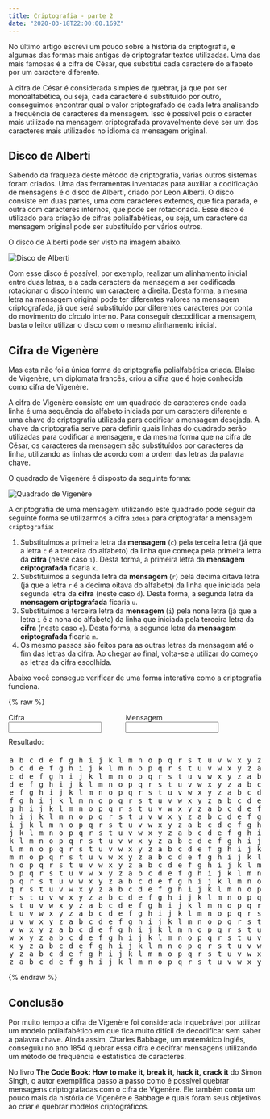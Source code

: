 ```yaml
---
title: Criptografia - parte 2
date: "2020-03-18T22:00:00.169Z"
---
```


No último artigo escrevi um pouco sobre a história da criptografia, e algumas das formas mais antigas de criptografar textos utilizadas. Uma das mais famosas é a cifra de César, que substitui cada caractere do alfabeto por um caractere diferente.

A cifra de César é considerada simples de quebrar, já que por ser monoalfabética, ou seja, cada caractere é substituído por outro, conseguimos encontrar qual o valor criptografado de cada letra analisando a frequência de caracteres da mensagem. Isso é possível pois o caracter mais utilizado na mensagem criptografada provavelmente deve ser um dos caracteres mais utilizados no idioma da mensagem original.

## Disco de Alberti

Sabendo da fraqueza deste método de criptografia, várias outros sistemas foram criados. Uma das ferramentas inventadas para auxiliar a codificação de mensagens é o disco de Alberti, criado por Leon Alberti. O disco consiste em duas partes, uma com caracteres externos, que fica parada, e outra com caracteres internos, que pode ser rotacionada. Esse disco é utilizado para criação de cifras polialfabéticas, ou seja, um caractere da mensagem original pode ser substituído por vários outros.

O disco de Alberti pode ser visto na imagem abaixo.

![Disco de Alberti](/images/crypto2/albertiDisk.JPG)

Com esse disco é possível, por exemplo, realizar um alinhamento inicial entre duas letras, e a cada caractere da mensagem a ser codificada rotacionar o disco interno um caractere a direita. Desta forma, a mesma letra na mensagem original pode ter diferentes valores na mensagem criptografada, já que será substituído por diferentes caracteres por conta do movimento do círculo interno. Para conseguir decodificar a mensagem, basta o leitor utilizar o disco com o mesmo alinhamento inicial.

## Cifra de Vigenère

Mas esta não foi a única forma de criptografia polialfabética criada. Blaise de Vigenère, um diplomata francês, criou a cifra que é hoje conhecida como cifra de Vigenère.

A cifra de Vigenère consiste em um quadrado de caracteres onde cada linha é uma sequência do alfabeto iniciada por um caractere diferente e uma chave de criptografia utilizada para codificar a mensagem desejada. A chave da criptografia serve para definir quais linhas do quadrado serão utilizadas para codificar a mensagem, e da mesma forma que na cifra de César, os caracteres da mensagem são substituídos por caracteres da linha, utilizando as linhas de acordo com a ordem das letras da palavra chave.

O quadrado de Vigenère é disposto da seguinte forma:

![Quadrado de Vigenère](/images/crypto2/vigenere.jpg)

A criptografia de uma mensagem utilizando este quadrado pode seguir da seguinte forma se utilizarmos a cifra `ideia` para criptografar a mensagem `criptografia`:

1. Substituímos a primeira letra da __mensagem__ (`c`) pela terceira letra (já que a letra `c` é a terceira do alfabeto) da linha que começa pela primeira letra da __cifra__ (neste caso `i`). Desta forma, a primeira letra da __mensagem criptografada__ ficaria `k`.
2. Substituímos a segunda letra da __mensagem__ (`r`) pela decima oitava letra (já que a letra `r` é a decima oitava do alfabeto) da linha que iniciada pela segunda letra da __cifra__ (neste caso `d`). Desta forma, a segunda letra da __mensagem criptografada__ ficaria `u`.
3. Substituímos a terceira letra da __mensagem__ (`i`) pela nona letra (já que a letra `i` é a nona do alfabeto) da linha que iniciada pela terceira letra da __cifra__ (neste caso `e`). Desta forma, a segunda letra da __mensagem criptografada__ ficaria `m`.
4. Os mesmo passos são feitos para as outras letras da mensagem até o fim das letras da cifra. Ao chegar ao final, volta-se a utilizar do começo as letras da cifra escolhida.

Abaixo você consegue verificar de uma forma interativa como a criptografia funciona.

{% raw %}
<style>
.column {
  display: flex;
  flex-direction: column;
}

.row {
  display: flex;
  flex-direction: row;
  justify-content: space-between;
  font-family: monospace;
}
.input {
  margin-bottom: 10px;
}
.input label {
  margin-right: 5px;
}
.input input {
  margin-right: 20px;
}
.result {
  margin-bottom: 20px;
}
.row span {
  min-width: 12px;
  text-align: center;
}
</style>
<div class="column">
  <div style="display:flex;flex-direction:row;">
    <div class="input">
      <label for="cifra" maxlength="10">Cifra</label>
      <input id="cifra" maxlength="30" oninput="onVigenere()"></input>
    </div>
    <div class="input">
      <label for="mensagem">Mensagem</label>
      <input id="mensagem" oninput="onVigenere()"></input>
    </div>
  </div>
  <div class="result">
    <span>Resultado:</span>
    <span id="resultado"></span>
  </div>
  <div id="rowContainer" class="column">
  <div class="row"><span>a</span><span>b</span><span>c</span><span>d</span><span>e</span><span>f</span><span>g</span><span>h</span><span>i</span><span>j</span><span>k</span><span>l</span><span>m</span><span>n</span><span>o</span><span>p</span><span>q</span><span>r</span><span>s</span><span>t</span><span>u</span><span>v</span><span>w</span><span>x</span><span>y</span><span>z</span></div>
  
  <div class="row"><span>b</span><span>c</span><span>d</span><span>e</span><span>f</span><span>g</span><span>h</span><span>i</span><span>j</span><span>k</span><span>l</span><span>m</span><span>n</span><span>o</span><span>p</span><span>q</span><span>r</span><span>s</span><span>t</span><span>u</span><span>v</span><span>w</span><span>x</span><span>y</span><span>z</span><span>a</span></div>

  <div class="row"><span>c</span><span>d</span><span>e</span><span>f</span><span>g</span><span>h</span><span>i</span><span>j</span><span>k</span><span>l</span><span>m</span><span>n</span><span>o</span><span>p</span><span>q</span><span>r</span><span>s</span><span>t</span><span>u</span><span>v</span><span>w</span><span>x</span><span>y</span><span>z</span><span>a</span><span>b</span></div>

  <div class="row"><span>d</span><span>e</span><span>f</span><span>g</span><span>h</span><span>i</span><span>j</span><span>k</span><span>l</span><span>m</span><span>n</span><span>o</span><span>p</span><span>q</span><span>r</span><span>s</span><span>t</span><span>u</span><span>v</span><span>w</span><span>x</span><span>y</span><span>z</span><span>a</span><span>b</span><span>c</span></div>

  <div class="row"><span>e</span><span>f</span><span>g</span><span>h</span><span>i</span><span>j</span><span>k</span><span>l</span><span>m</span><span>n</span><span>o</span><span>p</span><span>q</span><span>r</span><span>s</span><span>t</span><span>u</span><span>v</span><span>w</span><span>x</span><span>y</span><span>z</span><span>a</span><span>b</span><span>c</span><span>d</span></div>

  <div class="row"><span>f</span><span>g</span><span>h</span><span>i</span><span>j</span><span>k</span><span>l</span><span>m</span><span>n</span><span>o</span><span>p</span><span>q</span><span>r</span><span>s</span><span>t</span><span>u</span><span>v</span><span>w</span><span>x</span><span>y</span><span>z</span><span>a</span><span>b</span><span>c</span><span>d</span><span>e</span></div>

  <div class="row"><span>g</span><span>h</span><span>i</span><span>j</span><span>k</span><span>l</span><span>m</span><span>n</span><span>o</span><span>p</span><span>q</span><span>r</span><span>s</span><span>t</span><span>u</span><span>v</span><span>w</span><span>x</span><span>y</span><span>z</span><span>a</span><span>b</span><span>c</span><span>d</span><span>e</span><span>f</span></div>

  <div class="row"><span>h</span><span>i</span><span>j</span><span>k</span><span>l</span><span>m</span><span>n</span><span>o</span><span>p</span><span>q</span><span>r</span><span>s</span><span>t</span><span>u</span><span>v</span><span>w</span><span>x</span><span>y</span><span>z</span><span>a</span><span>b</span><span>c</span><span>d</span><span>e</span><span>f</span><span>g</span></div>

  <div class="row"><span>i</span><span>j</span><span>k</span><span>l</span><span>m</span><span>n</span><span>o</span><span>p</span><span>q</span><span>r</span><span>s</span><span>t</span><span>u</span><span>v</span><span>w</span><span>x</span><span>y</span><span>z</span><span>a</span><span>b</span><span>c</span><span>d</span><span>e</span><span>f</span><span>g</span><span>h</span></div>

  <div class="row"><span>j</span><span>k</span><span>l</span><span>m</span><span>n</span><span>o</span><span>p</span><span>q</span><span>r</span><span>s</span><span>t</span><span>u</span><span>v</span><span>w</span><span>x</span><span>y</span><span>z</span><span>a</span><span>b</span><span>c</span><span>d</span><span>e</span><span>f</span><span>g</span><span>h</span><span>i</span></div>

  <div class="row"><span>k</span><span>l</span><span>m</span><span>n</span><span>o</span><span>p</span><span>q</span><span>r</span><span>s</span><span>t</span><span>u</span><span>v</span><span>w</span><span>x</span><span>y</span><span>z</span><span>a</span><span>b</span><span>c</span><span>d</span><span>e</span><span>f</span><span>g</span><span>h</span><span>i</span><span>j</span></div>

  <div class="row"><span>l</span><span>m</span><span>n</span><span>o</span><span>p</span><span>q</span><span>r</span><span>s</span><span>t</span><span>u</span><span>v</span><span>w</span><span>x</span><span>y</span><span>z</span><span>a</span><span>b</span><span>c</span><span>d</span><span>e</span><span>f</span><span>g</span><span>h</span><span>i</span><span>j</span><span>k</span></div>

  <div class="row"><span>m</span><span>n</span><span>o</span><span>p</span><span>q</span><span>r</span><span>s</span><span>t</span><span>u</span><span>v</span><span>w</span><span>x</span><span>y</span><span>z</span><span>a</span><span>b</span><span>c</span><span>d</span><span>e</span><span>f</span><span>g</span><span>h</span><span>i</span><span>j</span><span>k</span><span>l</span></div>

  <div class="row"><span>n</span><span>o</span><span>p</span><span>q</span><span>r</span><span>s</span><span>t</span><span>u</span><span>v</span><span>w</span><span>x</span><span>y</span><span>z</span><span>a</span><span>b</span><span>c</span><span>d</span><span>e</span><span>f</span><span>g</span><span>h</span><span>i</span><span>j</span><span>k</span><span>l</span><span>m</span></div>

  <div class="row"><span>o</span><span>p</span><span>q</span><span>r</span><span>s</span><span>t</span><span>u</span><span>v</span><span>w</span><span>x</span><span>y</span><span>z</span><span>a</span><span>b</span><span>c</span><span>d</span><span>e</span><span>f</span><span>g</span><span>h</span><span>i</span><span>j</span><span>k</span><span>l</span><span>m</span><span>n</span></div>

  <div class="row"><span>p</span><span>q</span><span>r</span><span>s</span><span>t</span><span>u</span><span>v</span><span>w</span><span>x</span><span>y</span><span>z</span><span>a</span><span>b</span><span>c</span><span>d</span><span>e</span><span>f</span><span>g</span><span>h</span><span>i</span><span>j</span><span>k</span><span>l</span><span>m</span><span>n</span><span>o</span></div>

  <div class="row"><span>q</span><span>r</span><span>s</span><span>t</span><span>u</span><span>v</span><span>w</span><span>x</span><span>y</span><span>z</span><span>a</span><span>b</span><span>c</span><span>d</span><span>e</span><span>f</span><span>g</span><span>h</span><span>i</span><span>j</span><span>k</span><span>l</span><span>m</span><span>n</span><span>o</span><span>p</span></div>

  <div class="row"><span>r</span><span>s</span><span>t</span><span>u</span><span>v</span><span>w</span><span>x</span><span>y</span><span>z</span><span>a</span><span>b</span><span>c</span><span>d</span><span>e</span><span>f</span><span>g</span><span>h</span><span>i</span><span>j</span><span>k</span><span>l</span><span>m</span><span>n</span><span>o</span><span>p</span><span>q</span></div>

  <div class="row"><span>s</span><span>t</span><span>u</span><span>v</span><span>w</span><span>x</span><span>y</span><span>z</span><span>a</span><span>b</span><span>c</span><span>d</span><span>e</span><span>f</span><span>g</span><span>h</span><span>i</span><span>j</span><span>k</span><span>l</span><span>m</span><span>n</span><span>o</span><span>p</span><span>q</span><span>r</span></div>

  <div class="row"><span>t</span><span>u</span><span>v</span><span>w</span><span>x</span><span>y</span><span>z</span><span>a</span><span>b</span><span>c</span><span>d</span><span>e</span><span>f</span><span>g</span><span>h</span><span>i</span><span>j</span><span>k</span><span>l</span><span>m</span><span>n</span><span>o</span><span>p</span><span>q</span><span>r</span><span>s</span></div>

  <div class="row"><span>u</span><span>v</span><span>w</span><span>x</span><span>y</span><span>z</span><span>a</span><span>b</span><span>c</span><span>d</span><span>e</span><span>f</span><span>g</span><span>h</span><span>i</span><span>j</span><span>k</span><span>l</span><span>m</span><span>n</span><span>o</span><span>p</span><span>q</span><span>r</span><span>s</span><span>t</span></div>

  <div class="row"><span>v</span><span>w</span><span>x</span><span>y</span><span>z</span><span>a</span><span>b</span><span>c</span><span>d</span><span>e</span><span>f</span><span>g</span><span>h</span><span>i</span><span>j</span><span>k</span><span>l</span><span>m</span><span>n</span><span>o</span><span>p</span><span>q</span><span>r</span><span>s</span><span>t</span><span>u</span></div>

  <div class="row"><span>w</span><span>x</span><span>y</span><span>z</span><span>a</span><span>b</span><span>c</span><span>d</span><span>e</span><span>f</span><span>g</span><span>h</span><span>i</span><span>j</span><span>k</span><span>l</span><span>m</span><span>n</span><span>o</span><span>p</span><span>q</span><span>r</span><span>s</span><span>t</span><span>u</span><span>v</span></div>

  <div class="row"><span>x</span><span>y</span><span>z</span><span>a</span><span>b</span><span>c</span><span>d</span><span>e</span><span>f</span><span>g</span><span>h</span><span>i</span><span>j</span><span>k</span><span>l</span><span>m</span><span>n</span><span>o</span><span>p</span><span>q</span><span>r</span><span>s</span><span>t</span><span>u</span><span>v</span><span>w</span></div>

  <div class="row"><span>y</span><span>z</span><span>a</span><span>b</span><span>c</span><span>d</span><span>e</span><span>f</span><span>g</span><span>h</span><span>i</span><span>j</span><span>k</span><span>l</span><span>m</span><span>n</span><span>o</span><span>p</span><span>q</span><span>r</span><span>s</span><span>t</span><span>u</span><span>v</span><span>w</span><span>x</span></div>

  <div class="row"><span>z</span><span>a</span><span>b</span><span>c</span><span>d</span><span>e</span><span>f</span><span>g</span><span>h</span><span>i</span><span>j</span><span>k</span><span>l</span><span>m</span><span>n</span><span>o</span><span>p</span><span>q</span><span>r</span><span>s</span><span>t</span><span>u</span><span>v</span><span>w</span><span>x</span><span>y</span></div>
  </div>
</div>

<script>
const alphabet = ['a', 'b', 'c', 'd', 'e', 'f', 'g', 'h', 'i', 'j', 'k', 'l', 'm', 'n', 'o', 'p', 'q', 'r', 's', 't', 'u', 'v', 'w', 'x', 'y', 'z', 'a', 'b', 'c', 'd', 'e', 'f', 'g', 'h', 'i', 'j', 'k', 'l', 'm', 'n', 'o', 'p', 'q', 'r', 's', 't', 'u', 'v', 'w', 'x', 'y', 'z'];
let currentInterval = null;

function onVigenere() {
  const cifra = document.getElementById('cifra').value;
  const mensagem = document.getElementById('mensagem').value;
  
  let indexMessage = 0;
  let indexCipher = 0;
  let result = '';

  if (currentInterval) {
    clearInterval(currentInterval);
  }

  currentInterval = setInterval(() => {
    if (mensagem.length && cifra.length) {
      if (indexMessage === 0) {
        result = '';
      }

      const messageLetter = mensagem[indexMessage];
      const cipherLetter = cifra[indexCipher];
      const indexOfMessage = alphabet.indexOf(messageLetter);
      const indexOfCipher = alphabet.indexOf(cipherLetter);

      highlightColumn(indexOfMessage);
      highlightLine(indexOfCipher);
      highlightCurrent(indexOfCipher, indexOfMessage);

      let novaLetra = '';
      if (indexOfMessage >= 0 && indexOfCipher >= 0) {
        novaLetra = alphabet[indexOfMessage + indexOfCipher];
      }

      if (indexCipher + 1 >= cifra.length) {
        indexCipher = 0;
      } else {
        indexCipher++;
      }

      if (indexMessage + 1 >= mensagem.length) {
        indexMessage = 0;
        indexCipher = 0;
      } else {
        indexMessage++;
      }

      result += novaLetra;
      document.getElementById('resultado').innerText = result;
    }
  }, 1400);
}

function highlightLine(lineNumber) {
  const rows = document.getElementById('rowContainer').children;
  for (let i = 0; i < rows.length; i++) {
    if (i === lineNumber) {
      rows[i].style.backgroundColor = 'lightblue';
    } else {
      rows[i].style.backgroundColor = 'transparent';
    }
  }
}

function highlightColumn(columnNumber) {
  const rows = document.getElementById('rowContainer').children;
  for (let i = 0; i < rows.length; i++) {
    const columns = rows[i].children;
    for (let j = 0; j < columns.length; j++) {
      if (j === columnNumber) {
        columns[j].style.backgroundColor = 'lightgreen';
      } else {
        columns[j].style.backgroundColor = 'transparent';
      }
    }
  }
}

function highlightCurrent(lineNumber, columnNumber) {
  const rows = document.getElementById('rowContainer').children;
  for (let i = 0; i < rows.length; i++) {
    const columns = rows[i].children;
    for (let j = 0; j < columns.length; j++) {
      if (i == lineNumber && j === columnNumber) {
        columns[j].style.backgroundColor = 'lightcoral';
      }
    }
  }
}

const cifra = document.getElementById('cifra');
cifra.value = 'ideia';
const mensagem = document.getElementById('mensagem');
mensagem.value = 'criptografia';
onVigenere();
</script>
{% endraw %}

## Conclusão

Por muito tempo a cifra de Vigenère foi considerada inquebrável por utilizar um modelo polialfabético em que fica muito difícil de decodificar sem saber a palavra chave. Ainda assim, Charles Babbage, um matemático inglês, conseguiu no ano 1854 quebrar essa cifra e decifrar mensagens utilizando um método de frequência e estatística de caracteres.

No livro __The Code Book: How to make it, break it, hack it, crack it__ do Simon Singh, o autor exemplifica passo a passo como é possível quebrar mensagens criptografadas com o cifra de Vigenère. Ele também conta um pouco mais da história de Vigenère e Babbage e quais foram seus objetivos ao criar e quebrar modelos criptográficos.